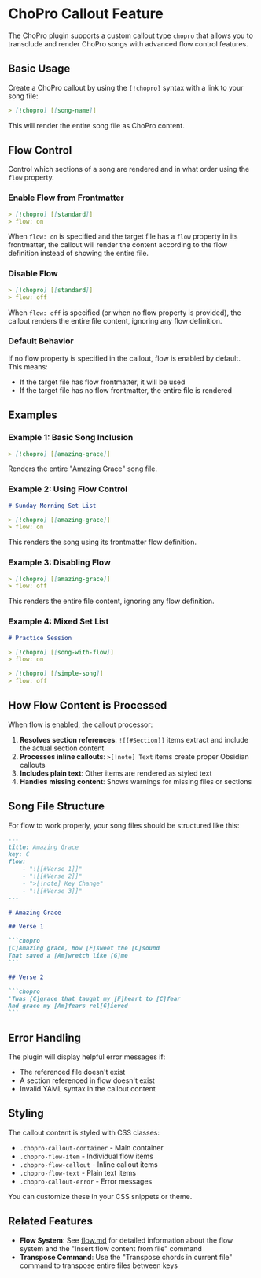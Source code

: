 # ChoPro Callout Feature

The ChoPro plugin supports a custom callout type `chopro` that allows you to transclude and render ChoPro songs with advanced flow control features.

## Basic Usage

Create a ChoPro callout by using the `[!chopro]` syntax with a link to your song file:

```markdown
> [!chopro] [[song-name]]
```

This will render the entire song file as ChoPro content.

## Flow Control

Control which sections of a song are rendered and in what order using the `flow` property.

### Enable Flow from Frontmatter

```markdown
> [!chopro] [[standard]]
> flow: on
```

When `flow: on` is specified and the target file has a `flow` property in its frontmatter, the callout will render the content according to the flow definition instead of showing the entire file.

### Disable Flow

```markdown
> [!chopro] [[standard]]
> flow: off
```

When `flow: off` is specified (or when no flow property is provided), the callout renders the entire file content, ignoring any flow definition.

### Default Behavior

If no flow property is specified in the callout, flow is enabled by default. This means:

- If the target file has flow frontmatter, it will be used
- If the target file has no flow frontmatter, the entire file is rendered

## Examples

### Example 1: Basic Song Inclusion

```markdown
> [!chopro] [[amazing-grace]]
```

Renders the entire "Amazing Grace" song file.

### Example 2: Using Flow Control

```markdown
# Sunday Morning Set List

> [!chopro] [[amazing-grace]]
> flow: on
```

This renders the song using its frontmatter flow definition.

### Example 3: Disabling Flow

```markdown
> [!chopro] [[amazing-grace]]
> flow: off
```

This renders the entire file content, ignoring any flow definition.

### Example 4: Mixed Set List

```markdown
# Practice Session

> [!chopro] [[song-with-flow]]
> flow: on

> [!chopro] [[simple-song]]
> flow: off
```

## How Flow Content is Processed

When flow is enabled, the callout processor:

1. **Resolves section references**: `![[#Section]]` items extract and include the actual section content
2. **Processes inline callouts**: `>[!note] Text` items create proper Obsidian callouts
3. **Includes plain text**: Other items are rendered as styled text
4. **Handles missing content**: Shows warnings for missing files or sections

## Song File Structure

For flow to work properly, your song files should be structured like this:

````markdown
---
title: Amazing Grace
key: C
flow:
    - "![[#Verse 1]]"
    - "![[#Verse 2]]"
    - ">[!note] Key Change"
    - "![[#Verse 3]]"
---

# Amazing Grace

## Verse 1

```chopro
[C]Amazing grace, how [F]sweet the [C]sound
That saved a [Am]wretch like [G]me
```

## Verse 2

```chopro
'Twas [C]grace that taught my [F]heart to [C]fear
And grace my [Am]fears rel[G]ieved
```
````

## Error Handling

The plugin will display helpful error messages if:

- The referenced file doesn't exist
- A section referenced in flow doesn't exist
- Invalid YAML syntax in the callout content

## Styling

The callout content is styled with CSS classes:

- `.chopro-callout-container` - Main container
- `.chopro-flow-item` - Individual flow items
- `.chopro-flow-callout` - Inline callout items
- `.chopro-flow-text` - Plain text items
- `.chopro-callout-error` - Error messages

You can customize these in your CSS snippets or theme.

## Related Features

- **Flow System**: See [flow.md](flow.md) for detailed information about the flow system and the "Insert flow content from file" command
- **Transpose Command**: Use the "Transpose chords in current file" command to transpose entire files between keys

```

```
